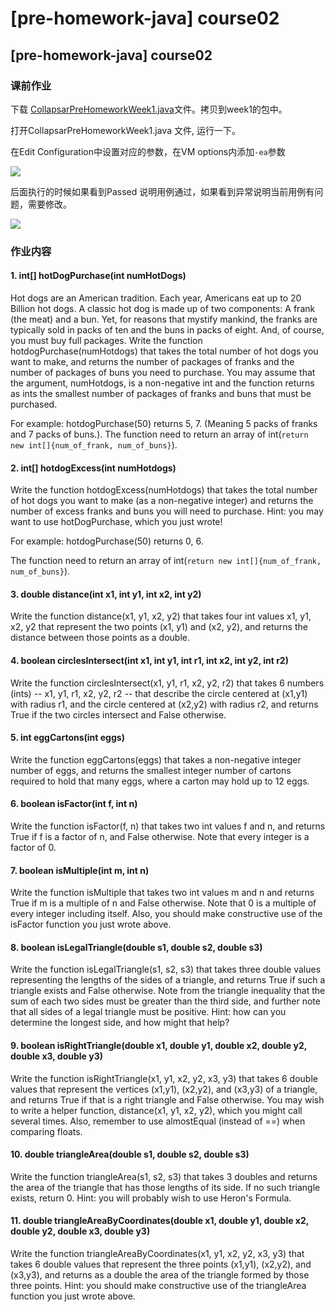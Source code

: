 # \[pre-homework-java] course02

## \[pre-homework-java] course02

### 课前作业

下载 [CollapsarPreHomeworkWeek1.java](https://ossp.pengjunjie.com/CollapsarPreHomeworkWeek1.java)文件。拷贝到week1的包中。

打开CollapsarPreHomeworkWeek1.java 文件, 运行一下。

在Edit Configuration中设置对应的参数，在VM options内添加`-ea`参数

![](https://ossp.pengjunjie.com/mweb/16327246598595.jpg)

后面执行的时候如果看到Passed 说明用例通过，如果看到异常说明当前用例有问题，需要修改。

![](https://ossp.pengjunjie.com/mweb/16327247126953.jpg)

### 作业内容

#### 1. int\[] hotDogPurchase(int numHotDogs)

Hot dogs are an American tradition. Each year, Americans eat up to 20 Billion hot dogs. A classic hot dog is made up of two components: A frank (the meat) and a bun. Yet, for reasons that mystify mankind, the franks are typically sold in packs of ten and the buns in packs of eight. And, of course, you must buy full packages. Write the function hotdogPurchase(numHotdogs) that takes the total number of hot dogs you want to make, and returns the number of packages of franks and the number of packages of buns you need to purchase. You may assume that the argument, numHotdogs, is a non-negative int and the function returns as ints the smallest number of packages of franks and buns that must be purchased.

For example: hotdogPurchase(50) returns 5, 7. (Meaning 5 packs of franks and 7 packs of buns.). The function need to return an array of int(`return new int[]{num_of_frank, num_of_buns}`).

#### 2. int\[] hotdogExcess(int numHotdogs)

Write the function hotdogExcess(numHotdogs) that takes the total number of hot dogs you want to make (as a non-negative integer) and returns the number of excess franks and buns you will need to purchase. Hint: you may want to use hotDogPurchase, which you just wrote!

For example: hotdogPurchase(50) returns 0, 6.

The function need to return an array of int(`return new int[]{num_of_frank, num_of_buns}`).

#### 3. double distance(int x1, int y1, int x2, int y2)

Write the function distance(x1, y1, x2, y2) that takes four int values x1, y1, x2, y2 that represent the two points (x1, y1) and (x2, y2), and returns the distance between those points as a double.

#### 4. boolean circlesIntersect(int x1, int y1, int r1, int x2, int y2, int r2)

Write the function circlesIntersect(x1, y1, r1, x2, y2, r2) that takes 6 numbers (ints) -- x1, y1, r1, x2, y2, r2 -- that describe the circle centered at (x1,y1) with radius r1, and the circle centered at (x2,y2) with radius r2, and returns True if the two circles intersect and False otherwise.

#### 5. int eggCartons(int eggs)

Write the function eggCartons(eggs) that takes a non-negative integer number of eggs, and returns the smallest integer number of cartons required to hold that many eggs, where a carton may hold up to 12 eggs.

#### 6. boolean isFactor(int f, int n)

Write the function isFactor(f, n) that takes two int values f and n, and returns True if f is a factor of n, and False otherwise. Note that every integer is a factor of 0.

#### 7. boolean isMultiple(int m, int n)

Write the function isMultiple that takes two int values m and n and returns True if m is a multiple of n and False otherwise. Note that 0 is a multiple of every integer including itself. Also, you should make constructive use of the isFactor function you just wrote above.

#### 8. boolean isLegalTriangle(double s1, double s2, double s3)

Write the function isLegalTriangle(s1, s2, s3) that takes three double values representing the lengths of the sides of a triangle, and returns True if such a triangle exists and False otherwise. Note from the triangle inequality that the sum of each two sides must be greater than the third side, and further note that all sides of a legal triangle must be positive. Hint: how can you determine the longest side, and how might that help?

#### 9. boolean isRightTriangle(double x1, double y1, double x2, double y2, double x3, double y3)

Write the function isRightTriangle(x1, y1, x2, y2, x3, y3) that takes 6 double values that represent the vertices (x1,y1), (x2,y2), and (x3,y3) of a triangle, and returns True if that is a right triangle and False otherwise. You may wish to write a helper function, distance(x1, y1, x2, y2), which you might call several times. Also, remember to use almostEqual (instead of ==) when comparing floats.

#### 10. double triangleArea(double s1, double s2, double s3)

Write the function triangleArea(s1, s2, s3) that takes 3 doubles and returns the area of the triangle that has those lengths of its side. If no such triangle exists, return 0. Hint: you will probably wish to use Heron's Formula.

#### 11. double triangleAreaByCoordinates(double x1, double y1, double x2, double y2, double x3, double y3)

Write the function triangleAreaByCoordinates(x1, y1, x2, y2, x3, y3) that takes 6 double values that represent the three points (x1,y1), (x2,y2), and (x3,y3), and returns as a double the area of the triangle formed by those three points. Hint: you should make constructive use of the triangleArea function you just wrote above.
